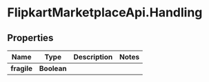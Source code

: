 # FlipkartMarketplaceApi.Handling

## Properties
Name | Type | Description | Notes
------------ | ------------- | ------------- | -------------
**fragile** | **Boolean** |  | 
